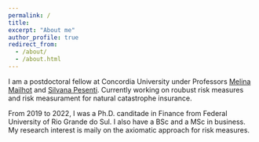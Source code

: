```yaml
---
permalink: /
title: 
excerpt: "About me"
author_profile: true
redirect_from: 
  - /about/
  - /about.html
---
```



I am a postdoctoral fellow at Concordia University under Professors [Melina Mailhot](https://www.concordia.ca/faculty/melina-mailhot.html) and [Silvana Pesenti](https://utstat.toronto.edu/pesenti/). Currently working on roubust risk measures and risk measurament for natural catastrophe insurance.

From 2019 to 2022, I was a Ph.D. canditade in Finance from Federal University of Rio Grande do Sul. I also have a BSc and a MSc in business. My research interest is maily on the axiomatic approach for risk measures.
